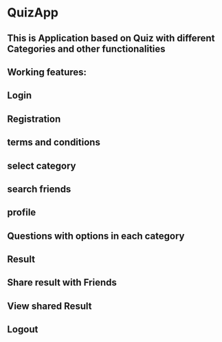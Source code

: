 # QuizApp
This is Application based on Quiz with different Categories and other functionalities
------------------
Working features:
------------------
Login
----------
Registration
-------------
terms and conditions
---------------------
select category
----------------
search friends
---------------
profile
-----------------
Questions with options in each category
----------------------------------------
Result
--------------------------------------
Share result with Friends
-------------------------------
View shared Result
--------------------------
Logout
------------------
